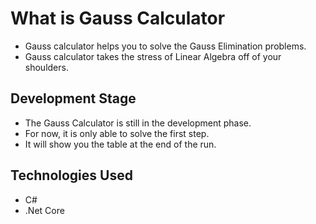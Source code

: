 <h1>What is Gauss Calculator</h1>
<ul>
  <li size="40">
    Gauss calculator helps you to solve the Gauss Elimination problems.
  </li>
  <li>
    Gauss calculator takes the stress of Linear Algebra off of your shoulders.
  </li>
</ul>

<h2>Development Stage</h2>
<ul>
  <li>
    The Gauss Calculator is still in the development phase.
  </li>
  <li>
    For now, it is only able to solve the first step.
  </li>
  <li>
    It will show you the table at the end of the run.
  </li>
</ul>

<h2>Technologies Used</h2>
<ul>
  <li>C#</li>
  <li>.Net  Core</li>
</ul>
